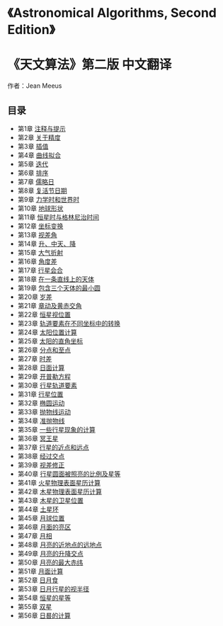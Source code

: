 # 《Astronomical Algorithms, Second Edition》
# 《天文算法》第二版 中文翻译
作者：Jean Meeus

## 目录
- 第1章 [注释与提示](content/part01.md)
- 第2章 [关于精度](content/part02.md)
- 第3章 [插值](content/part03.md)
- 第4章 [曲线拟合](content/part04.md)
- 第5章 [迭代](content/part05.md)
- 第6章 [排序](content/part06.md)
- 第7章 [儒略日](content/part07.md)
- 第8章 [复活节日期](content/part08.md)
- 第9章 [力学时和世界时](content/part09.md)
- 第10章 [地球形状](content/part10.md)
- 第11章 [恒星时与格林尼治时间](content/part11.md)
- 第12章 [坐标变换](content/part12.md)
- 第13章 [视差角](content/part13.md)
- 第14章 [升、中天、降](content/part14.md)
- 第15章 [大气折射](content/part15.md)
- 第16章 [角度差](content/part16.md)
- 第17章 [行星会合](content/part17.md)
- 第18章 [在一条直线上的天体](content/part18.md)
- 第19章 [包含三个天体的最小圆](content/part19.md)
- 第20章 [岁差](content/part20.md)
- 第21章 [章动及黄赤交角](content/part21.md)
- 第22章 [恒星视位置](content/part22.md)
- 第23章 [轨道要素在不同坐标中的转换](content/part23.md)
- 第24章 [太阳位置计算](content/part24.md)
- 第25章 [太阳的直角坐标](content/part25.md)
- 第26章 [分点和至点](content/part26.md)
- 第27章 [时差](content/part27.md)
- 第28章 [日面计算](content/part28.md)
- 第29章 [开普勒方程](content/part29.md)
- 第30章 [行星轨道要素](content/part30.md)
- 第31章 [行星位置](content/part31.md)
- 第32章 [椭圆运动](content/part32.md)
- 第33章 [抛物线运动](content/part33.md)
- 第34章 [准抛物线](content/part34.md)
- 第35章 [一些行星现象的计算](content/part35.md)
- 第36章 [冥王星](content/part36.md)
- 第37章 [行星的近点和远点](content/part37.md)
- 第38章 [经过交点](content/part38.md)
- 第39章 [视差修正](content/part39.md)
- 第40章 [行星圆面被照亮的比例及星等](content/part40.md)
- 第41章 [火星物理表面星历计算](content/part41.md)
- 第42章 [木星物理表面星历计算](content/part42.md)
- 第43章 [木星的卫星位置](content/part43.md)
- 第44章 [土星环](content/part44.md)
- 第45章 [月球位置](content/part45.md)
- 第46章 [月面的亮区](content/part46.md)
- 第47章 [月相](content/part47.md)
- 第48章 [月亮的近地点的远地点](content/part48.md)
- 第49章 [月亮的升降交点](content/part49.md)
- 第50章 [月亮的最大赤纬](content/part50.md)
- 第51章 [月面计算](content/part51.md)
- 第52章 [日月食](content/part52.md)
- 第53章 [日月行星的视半径](content/part53.md)
- 第54章 [恒星的星等](content/part54.md)
- 第55章 [双星](content/part55.md)
- 第56章 [日晷的计算](content/part56.md)
